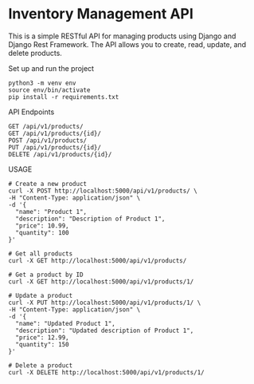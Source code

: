 # Inventory Management API
This is a simple RESTful API for managing products using Django and Django Rest Framework. The API allows you to create, read, update, and delete products.


Set up and run the project
```
python3 -m venv env
source env/bin/activate
pip install -r requirements.txt

```

API Endpoints
```
GET /api/v1/products/
GET /api/v1/products/{id}/
POST /api/v1/products/
PUT /api/v1/products/{id}/
DELETE /api/v1/products/{id}/
```

USAGE
```
# Create a new product
curl -X POST http://localhost:5000/api/v1/products/ \
-H "Content-Type: application/json" \
-d '{
  "name": "Product 1",
  "description": "Description of Product 1",
  "price": 10.99,
  "quantity": 100
}'

# Get all products
curl -X GET http://localhost:5000/api/v1/products/

# Get a product by ID
curl -X GET http://localhost:5000/api/v1/products/1/

# Update a product
curl -X PUT http://localhost:5000/api/v1/products/1/ \
-H "Content-Type: application/json" \
-d '{
  "name": "Updated Product 1",
  "description": "Updated description of Product 1",
  "price": 12.99,
  "quantity": 150
}'

# Delete a product
curl -X DELETE http://localhost:5000/api/v1/products/1/
```

